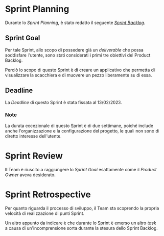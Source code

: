 # Sprint Planning

Durante lo _Sprint Planning_, è stato redatto il seguente [_Sprint Backlog_](first-sprint-backlog.xlsx).

## Sprint Goal

Per tale Sprint, allo scopo di possedere già un _deliverable_ che possa soddisfare l'utente, 
sono stati considerati i primi tre obiettivi del Product Backlog.

Perciò lo scopo di questo Sprint è di creare un applicativo che permetta di visualizzare la scacchiera
e di muovere un pezzo liberamente su di essa.

## Deadline

La _Deadline_ di questo Sprint è stata fissata al 13/02/2023.

### Note

La durata eccezionale di questo Sprint è di due settimane, poiché include anche l'organizzazione 
e la configurazione del progetto, le quali non sono di diretto interesse dell'utente.

# Sprint Review

Il Team è riuscito a raggiungere lo _Sprint Goal_ esattamente come il _Product Owner_ aveva desiderato.

# Sprint Retrospective

Per quanto riguarda il processo di sviluppo, il Team sta scoprendo la propria velocità di realizzazione di punti Sprint.

Un altro appunto da indicare è che durante lo Sprint è emerso un altro _task_ a causa di un'incomprensione sorta durante
la stesura dello Sprint Backlog.
